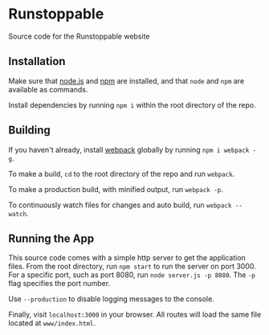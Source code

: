 # Runstoppable
Source code for the Runstoppable website

## Installation

Make sure that <a href="https://nodejs.org/en/">node.js</a> and <a href="https://www.npmjs.com/">npm</a> are installed, and that `node` and `npm` are available as commands.

Install dependencies by running `npm i` within the root directory of the repo.

## Building

If you haven't already, install <a href="https://webpack.js.org/">webpack</a> globally by running `npm i webpack -g`.

To make a build, `cd` to the root directory of the repo and run `webpack`.

To make a production build, with minified output, run `webpack -p`.

To continuously watch files for changes and auto build, run `webpack --watch`.

## Running the App

This source code comes with a simple http server to get the application files. From the root directory, run `npm start` to run the server on port 3000. For a specific port, such as port 8080, run `node server.js -p 8080`. The `-p` flag specifies the port number.

Use `--production` to disable logging messages to the console.

Finally, visit `localhost:3000` in your browser. All routes will load the same file located at `www/index.html`.
